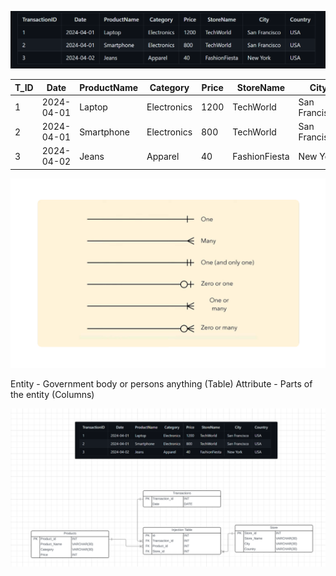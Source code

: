 ![Table](image.png)


| T_ID | Date | ProductName | Category  | Price | StoreName | City | Country |
|---------|------|-----|----|---|-----|------|--------| 
| 1 | 2024-04-01 | Laptop      | Electronics | 1200 | TechWorld | San Francisco | USA     | 
| 2 | 2024-04-01 | Smartphone  | Electronics | 800  | TechWorld | San Francisco | USA     | 
| 3  | 2024-04-02 | Jeans |Apparel     | 40   | FashionFiesta | New York     | USA     |


![Cardinality](image-1.png)

Entity - Government body or persons anything (Table)
Attribute - Parts of the entity (Columns)

![ERD Task](image-2.png)